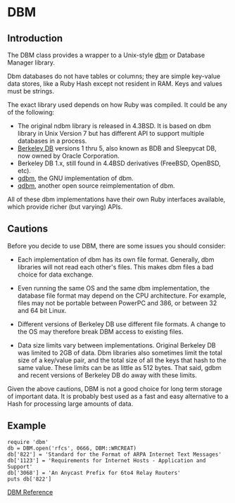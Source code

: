 # DBM

## Introduction

The DBM class provides a wrapper to a Unix-style
[dbm](http://en.wikipedia.org/wiki/Dbm) or Database Manager library.

Dbm databases do not have tables or columns; they are simple key-value data
stores, like a Ruby Hash except not resident in RAM. Keys and values must be
strings.

The exact library used depends on how Ruby was compiled. It could be any of
the following:

*   The original ndbm library is released in 4.3BSD. It is based on dbm
    library in Unix Version 7 but has different API to support multiple
    databases in a process.
*   [Berkeley DB](http://en.wikipedia.org/wiki/Berkeley_DB) versions 1 thru 5,
    also known as BDB and Sleepycat DB, now owned by Oracle Corporation.
*   Berkeley DB 1.x, still found in 4.4BSD derivatives (FreeBSD, OpenBSD,
    etc).
*   [gdbm](http://www.gnu.org/software/gdbm/), the GNU implementation of dbm.
*   [qdbm](http://fallabs.com/qdbm/index.html), another open source
    reimplementation of dbm.


All of these dbm implementations have their own Ruby interfaces available,
which provide richer (but varying) APIs.

## Cautions

Before you decide to use DBM, there are some issues you should consider:

*   Each implementation of dbm has its own file format. Generally, dbm
    libraries will not read each other's files. This makes dbm files a bad
    choice for data exchange.

*   Even running the same OS and the same dbm implementation, the database
    file format may depend on the CPU architecture. For example, files may not
    be portable between PowerPC and 386, or between 32 and 64 bit Linux.

*   Different versions of Berkeley DB use different file formats. A change to
    the OS may therefore break DBM access to existing files.

*   Data size limits vary between implementations. Original Berkeley DB was
    limited to 2GB of data. Dbm libraries also sometimes limit the total size
    of a key/value pair, and the total size of all the keys that hash to the
    same value. These limits can be as little as 512 bytes. That said, gdbm
    and recent versions of Berkeley DB do away with these limits.


Given the above cautions, DBM is not a good choice for long term storage of
important data. It is probably best used as a fast and easy alternative to a
Hash for processing large amounts of data.

## Example

    require 'dbm'
    db = DBM.open('rfcs', 0666, DBM::WRCREAT)
    db['822'] = 'Standard for the Format of ARPA Internet Text Messages'
    db['1123'] = 'Requirements for Internet Hosts - Application and Support'
    db['3068'] = 'An Anycast Prefix for 6to4 Relay Routers'
    puts db['822']

[DBM Reference](https://ruby-doc.org/stdlib-2.5.0/libdoc/dbm/rdoc/DBM.html)
